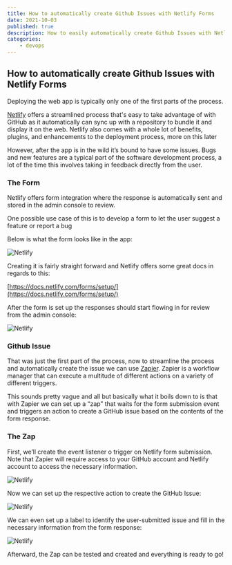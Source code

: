 ```yaml
---
title: How to automatically create Github Issues with Netlify Forms
date: 2021-10-03
published: true
description: How to easily automatically create Github Issues with Netlify forms and an integration with Zapier in less than five minutes!
categories:
    - devops
---
```


## How to automatically create Github Issues with Netlify Forms

Deploying the web app is typically only one of the first parts of the process.

[Netlify](https://www.netlify.com/) offers a streamlined process that's easy to take advantage of with GitHub as it automatically can sync up with a repository to bundle it and display it on the web. Netlify also comes with a whole lot of benefits, plugins, and enhancements to the deployment process, more on this later

However, after the app is in the wild it’s bound to have some issues. Bugs and new features are a typical part of the software development process, a lot of the time this involves taking in feedback directly from the user.

### The Form

Netlify offers form integration where the response is automatically sent and stored in the admin console to review.

One possible use case of this is to develop a form to let the user suggest a feature or report a bug

Below is what the form looks like in the app:

![Netlify](https://cdn.hashnode.com/res/hashnode/image/upload/v1638468790489/Kf52kLC7T.png)

Creating it is fairly straight forward and Netlify offers some great docs in regards to this:

[https://docs.netlify.com/forms/setup/](https://docs.netlify.com/forms/setup/)

After the form is set up the responses should start flowing in for review from the admin console:

![Netlify](https://cdn.hashnode.com/res/hashnode/image/upload/v1638468794009/lID0AyaAR.png)

### Github Issue

That was just the first part of the process, now to streamline the process and automatically create the issue we can use [Zapier](https://zapier.com/). Zapier is a workflow manager that can execute a multitude of different actions on a variety of different triggers.

This sounds pretty vague and all but basically what it boils down to is that with Zapier we can set up a “zap” that waits for the form submission event and triggers an action to create a GitHub issue based on the contents of the form response.

### The Zap

First, we’ll create the event listener o trigger on Netlify form submission. Note that Zapier will require access to your GitHub account and Netlify account to access the necessary information.

![Netlify](https://cdn.hashnode.com/res/hashnode/image/upload/v1638468797801/0ySdKDJ_k.png)

Now we can set up the respective action to create the GitHub Issue:

![Netlify](https://cdn.hashnode.com/res/hashnode/image/upload/v1638468801133/Ofl0fCDIp4.png)

We can even set up a label to identify the user-submitted issue and fill in the necessary information from the form response:

![Netlify](https://cdn.hashnode.com/res/hashnode/image/upload/v1638468804005/zeIEnfXQf.png)

Afterward, the Zap can be tested and created and everything is ready to go!
